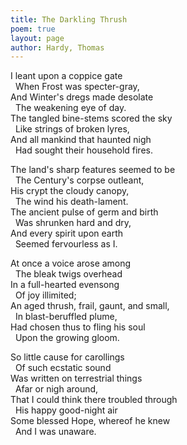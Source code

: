 ```yaml
---
title: The Darkling Thrush
poem: true
layout: page
author: Hardy, Thomas
---
```

I leant upon a coppice gate  
&nbsp; When Frost was specter-gray,  
And Winter's dregs made desolate  
&nbsp; The weakening eye of day.  
The tangled bine-stems scored the sky  
&nbsp; Like strings of broken lyres,  
And all mankind that haunted nigh  
&nbsp; Had sought their household fires.  

The land's sharp features seemed to be  
&nbsp; The Century's corpse outleant,  
His crypt the cloudy canopy,  
&nbsp; The wind his death-lament.  
The ancient pulse of germ and birth  
&nbsp; Was shrunken hard and dry,  
And every spirit upon earth  
&nbsp; Seemed fervourless as I.  

At once a voice arose among  
&nbsp; The bleak twigs overhead  
In a full-hearted evensong  
&nbsp; Of joy illimited;  
An aged thrush, frail, gaunt, and small,  
&nbsp; In blast-beruffled plume,  
Had chosen thus to fling his soul  
&nbsp; Upon the growing gloom.  

So little cause for carollings  
&nbsp; Of such ecstatic sound  
Was written on terrestrial things  
&nbsp; Afar or nigh around,  
That I could think there troubled through  
&nbsp; His happy good-night air  
Some blessed Hope, whereof he knew  
&nbsp; And I was unaware.

